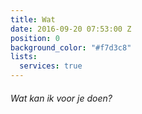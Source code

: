 ```yaml
---
title: Wat
date: 2016-09-20 07:53:00 Z
position: 0
background_color: "#f7d3c8"
lists:
  services: true
---
```


###### Wat kan ik voor je doen?